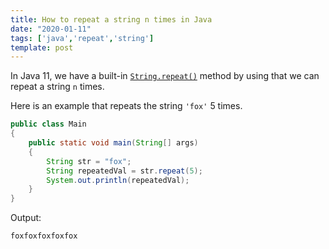 ```yaml
---
title: How to repeat a string n times in Java
date: "2020-01-11"
tags: ['java','repeat','string']
template: post
---
```


In Java 11, we have a built-in [`String.repeat()`](https://docs.oracle.com/en/java/javase/11/docs/api/java.base/java/lang/String.html#repeat(int)) method by using that we can repeat a string `n` times.

Here is an example that repeats the string `'fox'` 5 times.

```java
public class Main
{
    public static void main(String[] args)
    {
        String str = "fox";
        String repeatedVal = str.repeat(5);
        System.out.println(repeatedVal);
    }
}
```

Output:

```java
foxfoxfoxfoxfox
```
